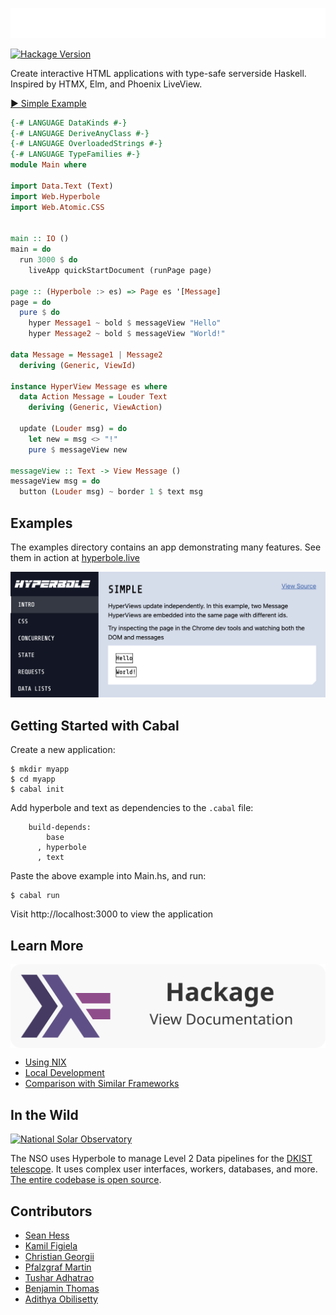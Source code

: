 ![Hyperbole](https://github.com/seanhess/hyperbole/raw/main/examples/static/logo-robot.png)

[![Hackage Version](https://img.shields.io/hackage/v/hyperbole?color=success)](https://hackage.haskell.org/package/hyperbole)

Create interactive HTML applications with type-safe serverside Haskell. Inspired by HTMX, Elm, and Phoenix LiveView.

[▶️ Simple Example](https://hyperbole.live/simple)

```haskell
{-# LANGUAGE DataKinds #-}
{-# LANGUAGE DeriveAnyClass #-}
{-# LANGUAGE OverloadedStrings #-}
{-# LANGUAGE TypeFamilies #-}
module Main where

import Data.Text (Text)
import Web.Hyperbole
import Web.Atomic.CSS


main :: IO ()
main = do
  run 3000 $ do
    liveApp quickStartDocument (runPage page)

page :: (Hyperbole :> es) => Page es '[Message]
page = do
  pure $ do
    hyper Message1 ~ bold $ messageView "Hello"
    hyper Message2 ~ bold $ messageView "World!"

data Message = Message1 | Message2
  deriving (Generic, ViewId)

instance HyperView Message es where
  data Action Message = Louder Text
    deriving (Generic, ViewAction)

  update (Louder msg) = do
    let new = msg <> "!"
    pure $ messageView new

messageView :: Text -> View Message ()
messageView msg = do
  button (Louder msg) ~ border 1 $ text msg
```



Examples
---------

The examples directory contains an app demonstrating many features. See them in action at [hyperbole.live](https://hyperbole.live)

<a href="https://hyperbole.live">
  <!--<img alt="Hyperbole Examples" src="https://github.com/seanhess/hyperbole/raw/main/examples/static/examples.png"/>-->
  <img alt="Hyperbole Examples" src="https://github.com/seanhess/hyperbole/raw/main/examples/static/examples.png"/>
</a>

<!-- out of date!
* [HaskRead](https://github.com/tusharad/Reddit-Clone-Haskell) - A Reddit Clone
-->

Getting Started with Cabal
--------------------------

Create a new application:

    $ mkdir myapp
    $ cd myapp
    $ cabal init

Add hyperbole and text as dependencies to the `.cabal` file:

```
    build-depends:
        base
      , hyperbole
      , text
```

Paste the above example into Main.hs, and run:

    $ cabal run

Visit http://localhost:3000 to view the application


Learn More
----------

<a href="https://hackage.haskell.org/package/hyperbole/docs/Web-Hyperbole.html" target="_blank" style="border-radius: 20px; Background-color:#f8f8f8; gap: 20px; display: flex; flex-direction: row; align-items: center">
    <img src="https://github.com/seanhess/hyperbole/raw/main/docs/hackage.svg">
</a>

* [Using NIX](./docs/nix.md)
* [Local Development](./docs/dev.md)
* [Comparison with Similar Frameworks](./docs/comparison.md)

In the Wild
---------------------

<a href="https://nso.edu">
  <img alt="National Solar Observatory" src="https://nso1.b-cdn.net/wp-content/uploads/2020/03/NSO-logo-orange-text.png" width="400"/>
</a>

The NSO uses Hyperbole to manage Level 2 Data pipelines for the [DKIST telescope](https://nso.edu/telescopes/dki-solar-telescope/). It uses complex user interfaces, workers, databases, and more. [The entire codebase is open source](https://github.com/DKISTDC/level2/). 






Contributors
------------

* [Sean Hess](seanhess)
* [Kamil Figiela](https://github.com/kfigiela)
* [Christian Georgii](https://github.com/cgeorgii)
* [Pfalzgraf Martin](https://github.com/Skyfold)
* [Tushar Adhatrao](https://github.com/tusharad)
* [Benjamin Thomas](https://github.com/benjamin-thomas)
* [Adithya Obilisetty](https://github.com/adithyaov)
